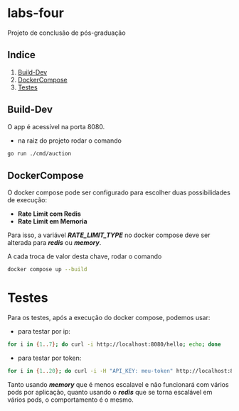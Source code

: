 # labs-four

Projeto de conclusão de pós-graduação

## Indice
1. [Build-Dev](#build-dev)
2. [DockerCompose](#dockercompose)
3. [Testes](#testes)

## Build-Dev

O app é acessível na porta 8080.

- na raiz do projeto rodar o comando
```bash
go run ./cmd/auction
```

## DockerCompose

O docker compose pode ser configurado para escolher duas possibilidades de execução:

  - **Rate Limit com Redis**
  - **Rate Limit em Memoria**

Para isso, a variável ***RATE_LIMIT_TYPE*** no docker compose deve ser alterada para ***redis*** ou ***memory***.

A cada troca de valor desta chave, rodar o comando

```bash
docker compose up --build
```

# Testes

Para os testes, após a execução do docker compose, podemos usar:

- para testar por ip:
```bash
for i in {1..7}; do curl -i http://localhost:8080/hello; echo; done
```

- para testar por token:
```bash
for i in {1..20}; do curl -i -H "API_KEY: meu-token" http://localhost:8080/hello; echo; done
```

Tanto usando ***memory*** que é menos escalavel e não funcionará com vários pods por aplicação, quanto usando o ***redis*** que se torna escalável em vários pods, o comportamento é o mesmo.
